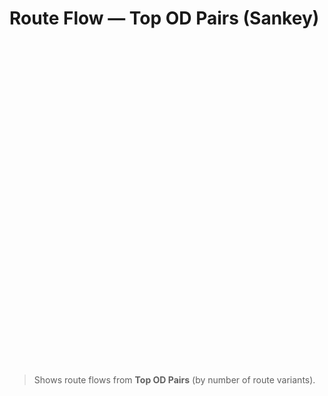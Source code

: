 # Route Flow — Top OD Pairs (Sankey)

<div id="sankey" style="height:520px;"></div>
<script src="https://cdn.plot.ly/plotly-2.32.0.min.js"></script>
<script>

function siteRoot(){
  const parts = location.pathname.split('/').filter(Boolean);
  return parts.length ? '/' + parts[0] + '/' : '/';
}
function bust(u){
  const v = Date.now(); // cache-buster to avoid stale JSON/CSV
  return u + (u.includes('?') ? '&' : '?') + 'v=' + v;
}

fetch(bust(siteRoot() + 'assets/route_flow_sankey.json'))
  .then(r=>r.json())
  .then(fig=> Plotly.newPlot('sankey', fig.data, fig.layout, {displayModeBar:false, responsive:true}))
  .catch(err=>{ console.error(err); document.getElementById('sankey').innerHTML="<em>Data not available.</em>";});
</script>

> Shows route flows from **Top OD Pairs** (by number of route variants).

